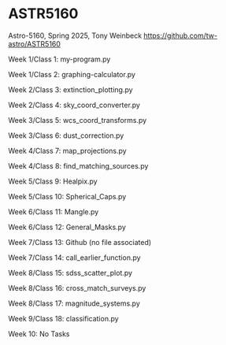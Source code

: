 # ASTR5160
Astro-5160, Spring 2025, Tony Weinbeck
https://github.com/tw-astro/ASTR5160

Week 1/Class  1:  my-program.py

Week 1/Class  2:  graphing-calculator.py

Week 2/Class  3:  extinction_plotting.py

Week 2/Class  4:  sky_coord_converter.py

Week 3/Class  5:  wcs_coord_transforms.py

Week 3/Class  6:  dust_correction.py

Week 4/Class  7:  map_projections.py

Week 4/Class  8:  find_matching_sources.py

Week 5/Class  9:  Healpix.py

Week 5/Class 10:  Spherical_Caps.py

Week 6/Class 11:  Mangle.py

Week 6/Class 12:  General_Masks.py

Week 7/Class 13:  Github (no file associated)

Week 7/Class 14:  call_earlier_function.py

Week 8/Class 15:  sdss_scatter_plot.py

Week 8/Class 16:  cross_match_surveys.py

Week 8/Class 17:  magnitude_systems.py

Week 9/Class 18:  classification.py

Week 10: No Tasks
